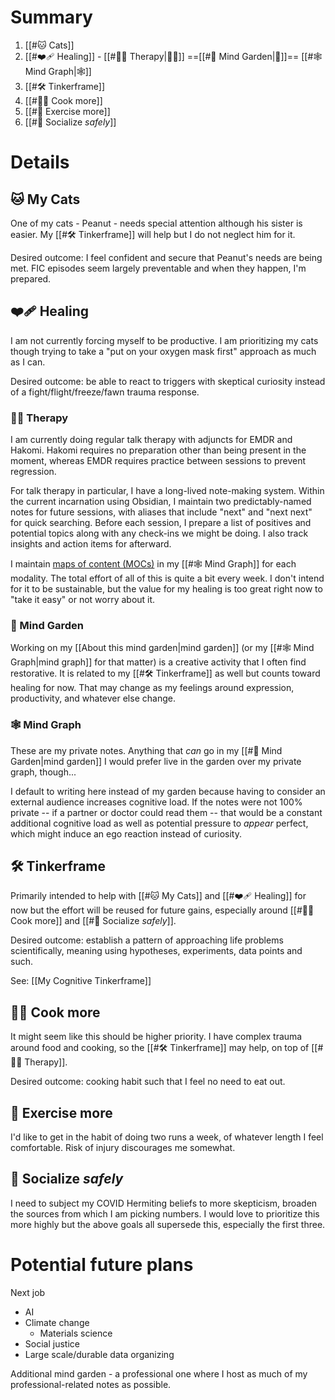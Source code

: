 # Summary

1. [[#🐱 Cats]]
2. [[#❤️‍🩹 Healing]] - [[#👩‍⚕️ Therapy|👩‍⚕️]] ==[[#🌱 Mind Garden|🌱]]== [[#🕸 Mind Graph|🕸]]
3. [[#🛠 Tinkerframe]]
4. [[#👩‍🍳 Cook more]]
5. [[#🏃 Exercise more]]
6. [[#👬 Socialize *safely*]]

# Details

## 🐱 My Cats

One of my cats - Peanut - needs special attention although his sister is easier. My [[#🛠 Tinkerframe]] will help but I do not neglect him for it.

Desired outcome: I feel confident and secure that Peanut's needs are being met. FIC episodes seem largely preventable and when they happen, I'm prepared.

## ❤️‍🩹 Healing

I am not currently forcing myself to be productive. I am prioritizing my cats though trying to take a "put on your oxygen mask first" approach as much as I can.

Desired outcome: be able to react to triggers with skeptical curiosity instead of a fight/flight/freeze/fawn trauma response.

### 👩‍⚕️ Therapy

I am currently doing regular talk therapy with adjuncts for EMDR and Hakomi. Hakomi requires no preparation other than being present in the moment, whereas EMDR requires practice between sessions to prevent regression.

For talk therapy in particular, I have a long-lived note-making system. Within the current incarnation using Obsidian, I maintain two predictably-named notes for future sessions, with aliases that include "next" and "next next" for quick searching. Before each session, I prepare a list of positives and potential topics along with any check-ins we might be doing. I also track insights and action items for afterward.

I maintain [maps of content (MOCs)](https://forum.obsidian.md/t/a-case-for-mocs/2418/15) in my [[#🕸 Mind Graph]] for each modality. The total effort of all of this is quite a bit every week. I don't intend for it to be sustainable, but the value for my healing is too great right now to "take it easy" or not worry about it.

### 🌱 Mind Garden

Working on my [[About this mind garden|mind garden]] (or my [[#🕸 Mind Graph|mind graph]] for that matter) is a creative activity that I often find restorative. It is related to my [[#🛠 Tinkerframe]] as well but counts toward healing for now. That may change as my feelings around expression, productivity, and whatever else change.

### 🕸 Mind Graph

These are my private notes. Anything that *can* go in my [[#🌱 Mind Garden|mind garden]] I would prefer live in the garden over my private graph, though...

I default to writing here instead of my garden because having to consider an external audience increases cognitive load. If the notes were not 100% private -- if a partner or doctor could read them -- that would be a constant additional cognitive load as well as potential pressure to *appear* perfect, which might induce an ego reaction instead of curiosity.

## 🛠 Tinkerframe

Primarily intended to help with [[#🐱 My Cats]] and [[#❤️‍🩹 Healing]] for now but the effort will be reused for future gains, especially around [[#👩‍🍳 Cook more]] and [[#👬 Socialize *safely*]].

Desired outcome: establish a pattern of approaching life problems scientifically, meaning using hypotheses, experiments, data points and such.

See: [[My Cognitive Tinkerframe]]

## 👩‍🍳 Cook more

It might seem like this should be higher priority. I have complex trauma around food and cooking, so the [[#🛠 Tinkerframe]] may help, on top of [[#👩‍⚕️ Therapy]].

Desired outcome: cooking habit such that I feel no need to eat out.

## 🏃 Exercise more

I'd like to get in the habit of doing two runs a week, of whatever length I feel comfortable. Risk of injury discourages me somewhat.

## 👬 Socialize *safely*

I need to subject my COVID Hermiting beliefs to more skepticism, broaden the sources from which I am picking numbers. I would love to prioritize this more highly but the above goals all supersede this, especially the first three.

# Potential future plans

Next job
* AI
* Climate change
    * Materials science
* Social justice
* Large scale/durable data organizing

Additional mind garden - a professional one where I host as much of my professional-related notes as possible.
